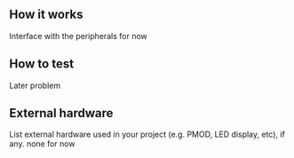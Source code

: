 <!---

This file is used to generate your project datasheet. Please fill in the information below and delete any unused
sections.

You can also include images in this folder and reference them in the markdown. Each image must be less than
512 kb in size, and the combined size of all images must be less than 1 MB.
-->

## How it works

Interface with the peripherals for now

## How to test

Later problem


## External hardware

List external hardware used in your project (e.g. PMOD, LED display, etc), if any. none for now
